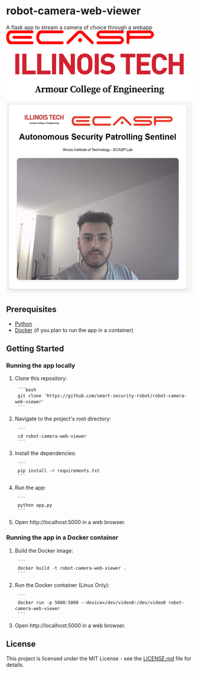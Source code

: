 # robot-camera-web-viewer
A flask app to stream a camera of choice through a webapp
![Webapp Screenshot](./static/ecasp_logo.png)
![Webapp Screenshot](./static/iit_logo.png)
![Webapp Screenshot](./static/webapp_screenshot.png)

## Prerequisites

- [Python](https://www.python.org/downloads/)
- [Docker](https://www.docker.com/get-started) (if you plan to run the app in a container)

## Getting Started

### Running the app locally

1. Clone this repository:
    
        ```bash
        git clone 'https://github.com/smart-security-robot/robot-camera-web-viewer'
        ```

2. Navigate to the project's root directory:

        ```
        cd robot-camera-web-viewer
        ```

3. Install the dependencies:

        ```
        pip install -r requirements.txt
        ```

4. Run the app:

        ```
        python app.py
        ```

5. Open http://localhost:5000 in a web browser.

### Running the app in a Docker container

1. Build the Docker image:

        ```
        docker build -t robot-camera-web-viewer .
        ```

2. Run the Docker container (Linux Only):

        ```
        docker run -p 5000:5000 --device=/dev/video0:/dev/video0 robot-camera-web-viewer
        ```

3. Open http://localhost:5000 in a web browser.


## License

This project is licensed under the MIT License - see the [LICENSE.md](LICENSE.md) file for details.
